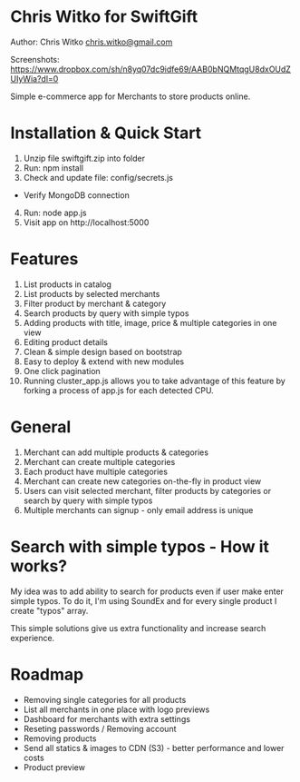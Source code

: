 # Chris Witko for SwiftGift

Author:
Chris Witko
chris.witko@gmail.com

Screenshots: 
https://www.dropbox.com/sh/n8yq07dc9idfe69/AAB0bNQMtqgU8dxOUdZUIyWia?dl=0

Simple e-commerce app for Merchants to store products online.

# Installation & Quick Start

1. Unzip file swiftgift.zip into folder
2. Run: npm install
3. Check and update file: config/secrets.js
- Verify MongoDB connection
4. Run: node app.js
5. Visit app on http://localhost:5000

# Features

1. List products in catalog
2. List products by selected merchants
3. Filter product by merchant & category
4. Search products by query with simple typos
5. Adding products with title, image, price & multiple categories in one view
6. Editing product details
7. Clean & simple design based on bootstrap
8. Easy to deploy & extend with new modules
9. One click pagination
10. Running cluster_app.js allows you to take advantage of this feature by forking a process of app.js for each detected CPU.

# General

1. Merchant can add multiple products & categories
2. Merchant can create multiple categories
3. Each product have multiple categories
4. Merchant can create new categories on-the-fly in product view
5. Users can visit selected merchant, filter products by categories  or search by query with simple typos
6. Multiple merchants can signup - only email address is unique

# Search with simple typos - How it works?
My idea was to add ability to search for products even if user make enter simple typos. To do it, I'm using SoundEx and for every single product I create "typos" array.

This simple solutions give us extra functionality and increase search experience.

# Roadmap
- Removing single categories for all products
- List all merchants in one place with logo previews
- Dashboard for merchants with extra settings
- Reseting passwords / Removing account
- Removing products
- Send all statics & images to CDN (S3) - better performance and lower costs
- Product preview